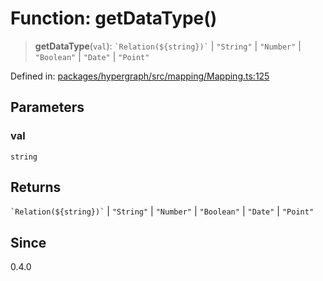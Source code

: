 # Function: getDataType()

> **getDataType**(`val`): `` `Relation(${string})` `` \| `"String"` \| `"Number"` \| `"Boolean"` \| `"Date"` \| `"Point"`

Defined in: [packages/hypergraph/src/mapping/Mapping.ts:125](https://github.com/hashirpm/hypergraph/blob/ab4ea1cdb9430798142e0d735aac9d31c2cf0ae0/packages/hypergraph/src/mapping/Mapping.ts#L125)

## Parameters

### val

`string`

## Returns

`` `Relation(${string})` `` \| `"String"` \| `"Number"` \| `"Boolean"` \| `"Date"` \| `"Point"`

## Since

0.4.0
